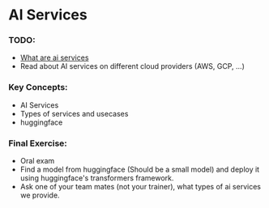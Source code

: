 # AI Services

### TODO:

- [What are ai services](https://www.techtarget.com/searchenterpriseai/definition/Artificial-Intelligence-as-a-Service-AIaaS)
- Read about AI services on different cloud providers (AWS, GCP, ...)

### Key Concepts:
- AI Services
- Types of services and usecases
- huggingface

### Final Exercise:
- Oral exam
- Find a model from huggingface (Should be a small model) and deploy it using huggingface's transformers framework.
- Ask one of your team mates (not your trainer), what types of ai services we provide.